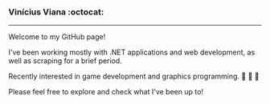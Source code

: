 ### Vinícius Viana :octocat:

---

Welcome to my GitHub page! 

I've been working mostly with .NET applications and web development, as well as scraping for a brief period.

Recently interested in game development and graphics programming. :space_invader: :space_invader: :space_invader: 

Please feel free to explore and check what I've been up to!

<!--
**GuroGuru/GuroGuru** is a ✨ _special_ ✨ repository because its `README.md` (this file) appears on your GitHub profile.

Here are some ideas to get you started:

- 🔭 I’m currently working on ...
- 🌱 I’m currently learning ...
- 👯 I’m looking to collaborate on ...
- 🤔 I’m looking for help with ...
- 💬 Ask me about ...
- 📫 How to reach me: ...
- 😄 Pronouns: ...
- ⚡ Fun fact: ...
-->
